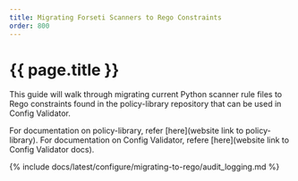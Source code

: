 ```yaml
---
title: Migrating Forseti Scanners to Rego Constraints
order: 800
---
```


# {{ page.title }}

This guide will walk through migrating current Python scanner rule files to Rego 
constraints found in the policy-library repository that can be used in Config Validator.

For documentation on policy-library, refer [here](website link to policy-library).
For documentation on Config Validator, refere [here](website link to Config Validator docs).

{% include docs/latest/configure/migrating-to-rego/audit_logging.md %}

